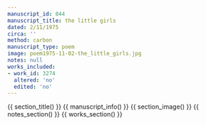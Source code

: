```yaml
---
manuscript_id: 844
manuscript_title: the little girls
dated: 2/11/1975
circa: ''
method: carbon
manuscript_type: poem
image: poem1975-11-02-the_little_girls.jpg
notes: null
works_included:
- work_id: 3274
  altered: 'no'
  edited: 'no'
---
```


{{ section_title() }}
{{ manuscript_info() }}
{{ section_image() }}
{{ notes_section() }}
{{ works_section() }}

